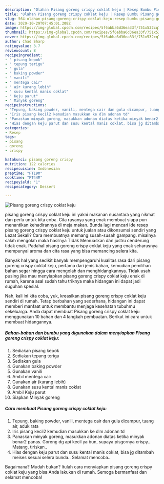 ```yaml
---
description: "Olahan Pisang goreng crispy coklat keju | Resep Bumbu Pisang goreng crispy coklat keju Yang Bikin Ngiler"
title: "Olahan Pisang goreng crispy coklat keju | Resep Bumbu Pisang goreng crispy coklat keju Yang Bikin Ngiler"
slug: 564-olahan-pisang-goreng-crispy-coklat-keju-resep-bumbu-pisang-goreng-crispy-coklat-keju-yang-bikin-ngiler
date: 2020-10-29T07:45:01.208Z
image: https://img-global.cpcdn.com/recipes/5f6abba6d36ea33f/751x532cq70/pisang-goreng-crispy-coklat-keju-foto-resep-utama.jpg
thumbnail: https://img-global.cpcdn.com/recipes/5f6abba6d36ea33f/751x532cq70/pisang-goreng-crispy-coklat-keju-foto-resep-utama.jpg
cover: https://img-global.cpcdn.com/recipes/5f6abba6d36ea33f/751x532cq70/pisang-goreng-crispy-coklat-keju-foto-resep-utama.jpg
author: Chad Sharp
ratingvalue: 3.7
reviewcount: 8
recipeingredient:
- " pisang kepok"
- " tepung terigu"
- " gula"
- " baking powder"
- " vanili"
- " mentega cair"
- " air kurang lebih"
- " susu kental manis coklat"
- " Keju parut"
- " Minyak goreng"
recipeinstructions:
- "Tepung, baking powder, vanili, mentega cair dan gula dicampur, tuang air, aduk rata"
- "Iris pisang kecil2 kemudian masukkan ke dlm adonan td"
- "Panaskan minyak goreng, masukkan adonan diatas ketika minyak benar2 panas. Goreng dg api kecil ya bun, supaya pisgornya crispy.. Matang, tiriskan.."
- "Hias dengan keju parut dan susu kental manis coklat, bisa jg ditambah meises sesuai selera bunda.. Selamat mencoba.."
categories:
- Resep
tags:
- pisang
- goreng
- crispy

katakunci: pisang goreng crispy 
nutrition: 122 calories
recipecuisine: Indonesian
preptime: "PT19M"
cooktime: "PT44M"
recipeyield: "1"
recipecategory: Dessert

---
```



![Pisang goreng crispy coklat keju](https://img-global.cpcdn.com/recipes/5f6abba6d36ea33f/751x532cq70/pisang-goreng-crispy-coklat-keju-foto-resep-utama.jpg)


pisang goreng crispy coklat keju ini yakni makanan nusantara yang nikmat dan perlu untuk kita coba. Cita rasanya yang enak membuat siapa pun menantikan kehadirannya di meja makan.
Bunda lagi mencari ide resep pisang goreng crispy coklat keju untuk jualan atau dikonsumsi sendiri yang Lezat Sekali? Cara membuatnya memang susah-susah gampang. misalnya salah mengolah maka hasilnya Tidak Memuaskan dan justru cenderung tidak enak. Padahal pisang goreng crispy coklat keju yang enak seharusnya mempunyai aroma dan cita rasa yang bisa memancing selera kita.



Banyak hal yang sedikit banyak mempengaruhi kualitas rasa dari pisang goreng crispy coklat keju, pertama dari jenis bahan, kemudian pemilihan bahan segar hingga cara mengolah dan menghidangkannya. Tidak usah pusing jika mau menyiapkan pisang goreng crispy coklat keju enak di rumah, karena asal sudah tahu triknya maka hidangan ini dapat jadi suguhan spesial.


Nah, kali ini kita coba, yuk, kreasikan pisang goreng crispy coklat keju sendiri di rumah. Tetap berbahan yang sederhana, hidangan ini dapat memberi manfaat untuk membantu menjaga kesehatan tubuhmu sekeluarga. Anda dapat membuat Pisang goreng crispy coklat keju menggunakan 10 bahan dan 4 langkah pembuatan. Berikut ini cara untuk membuat hidangannya.

<!--inarticleads1-->

##### Bahan-bahan dan bumbu yang digunakan dalam menyiapkan Pisang goreng crispy coklat keju:

1. Sediakan  pisang kepok
1. Sediakan  tepung terigu
1. Sediakan  gula
1. Gunakan  baking powder
1. Gunakan  vanili
1. Ambil  mentega cair
1. Gunakan  air (kurang lebih)
1. Gunakan  susu kental manis coklat
1. Ambil  Keju parut
1. Siapkan  Minyak goreng




<!--inarticleads2-->

##### Cara membuat Pisang goreng crispy coklat keju:

1. Tepung, baking powder, vanili, mentega cair dan gula dicampur, tuang air, aduk rata
1. Iris pisang kecil2 kemudian masukkan ke dlm adonan td
1. Panaskan minyak goreng, masukkan adonan diatas ketika minyak benar2 panas. Goreng dg api kecil ya bun, supaya pisgornya crispy.. Matang, tiriskan..
1. Hias dengan keju parut dan susu kental manis coklat, bisa jg ditambah meises sesuai selera bunda.. Selamat mencoba..




Bagaimana? Mudah bukan? Itulah cara menyiapkan pisang goreng crispy coklat keju yang bisa Anda lakukan di rumah. Semoga bermanfaat dan selamat mencoba!
